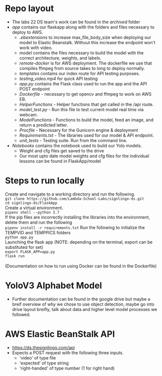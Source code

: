 # Repo layout

- The labs 22 DS team's work can be found in the *archived* folder
- *app* contains our flaskapp along with the folders and files necessary to deploy to AWS.
  - *.ebextensions* to increase max_file_body_size when deploying our model to Elastic Beanstalk. Without this increase the endpoint won't work with video.
  - *model* contains the files necessary to build the model with the correct architecture, weights, and labels.
  - *remote-docker* is for AWS deployment. The dockerfile we use that compiles ffmpeg from source takes to long to deploy normally.
  - *templates* contains our index route for API testing purposes.
  - *testing_video.mp4* for quick API testing
  - *app.py* contains the Flask class used to run the app and the API POST endpoint
  - *Dockerfile* - necessary to get opencv and ffmpeg to work on AWS EB.
  - *HelperFunctions* - Helper functions that get called in the /api route.
  - *model_test.py* - Run this file to test current model real time via webcam.
  - *ModelFunctions* - Functions to build the model, feed an image, and return a predicted letter.  
  - *Procfile* - Necessary for the Gunicorn engine & deployment
  - *Requirements.txt* - The libraries used for our model & API endpoint.
  - *unit_tests* - Testing suite. Run from the command line.
- *Notebooks* contains the notebook used to build our Yolo models.
  - Weight and cfg files get saved to the drive
  - Our most upto date model weights and cfg files for the individual lessons can be found in FlaskApp/model

# Steps to run locally

Create and navigate to a working directory and run the following.  
`git clone https://github.com/Lambda-School-Labs/signlingo-ds.git`  
`cd signlingo-ds/FlaskApp`  
Create a virtual environment.  
`pipenv shell --python 3.7`  
If the pip files are incorrectly installing the libraries into the environment, delete them and run the following  
`pipenv install -r requirements.txt`
Run the following to initialize the TEMPVID and TEMPPICS folders  
`python app.py`  
Launching the flask app (NOTE: depending on the terminal, export can be substituted for set)  
`export FLASK_APP=app.py`  
`flask run`  
<br/>
(Documentation on how to run using Docker can be found in the Dockerfile)


# YoloV3 Alphabet Model

- Further documentation can be found in the google drive but maybe a breif overview of why we chose to use object detection, maybe go into drive layout breifly, talk about data and higher level model processes we followed.


# AWS Elastic BeanStalk API

- https://ds.thesignlingo.com/api
- Expects a POST request with the following three inputs.
  - 'video' of type file
  - 'expected' of type string
  - 'right-handed' of type number (1 for right hand)


